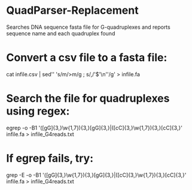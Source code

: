 # QuadParser-Replacement
Searches DNA sequence fasta file for G-quadruplexes and reports sequence name and each quadruplex found

# Convert a csv file to a fasta file:

cat infile.csv | sed'' 's/m/>m/g ; s/\,/\'$'\n''/g' > infile.fa   

# Search the file for quadruplexes using regex:

egrep -o -B1 '([gG]{3,}\w{1,7}){3,}[gG]{3,}|([cC]{3,}\w{1,7}){3,}[cC]{3,}' infile.fa > infile_G4reads.txt

# If egrep fails, try:

grep -E -o -B1 '([gG]{3,}\w{1,7}){3,}[gG]{3,}|([cC]{3,}\w{1,7}){3,}[cC]{3,}' infile.fa > infile_G4reads.txt

